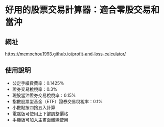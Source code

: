 # 好用的股票交易計算器：適合零股交易和當沖

## 網址

https://memochou1993.github.io/profit-and-loss-calculator/

## 使用說明

- 公定手續費費率：0.1425%
- 證券交易稅稅率：0.3%
- 現股當沖證券交易稅稅率：0.15%
- 指數股票型基金（ETF）證券交易稅稅率：0.1%
- 小數點按四捨五入計算
- 電腦版可使用上下鍵調整價格
- 手機版可加入主畫面離線使用
